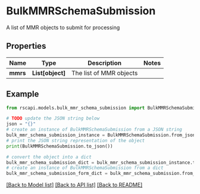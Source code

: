 # BulkMMRSchemaSubmission

A list of MMR objects to submit for processing

## Properties

Name | Type | Description | Notes
------------ | ------------- | ------------- | -------------
**mmrs** | **List[object]** | The list of MMR objects | 

## Example

```python
from rscapi.models.bulk_mmr_schema_submission import BulkMMRSchemaSubmission

# TODO update the JSON string below
json = "{}"
# create an instance of BulkMMRSchemaSubmission from a JSON string
bulk_mmr_schema_submission_instance = BulkMMRSchemaSubmission.from_json(json)
# print the JSON string representation of the object
print(BulkMMRSchemaSubmission.to_json())

# convert the object into a dict
bulk_mmr_schema_submission_dict = bulk_mmr_schema_submission_instance.to_dict()
# create an instance of BulkMMRSchemaSubmission from a dict
bulk_mmr_schema_submission_form_dict = bulk_mmr_schema_submission.from_dict(bulk_mmr_schema_submission_dict)
```
[[Back to Model list]](../README.md#documentation-for-models) [[Back to API list]](../README.md#documentation-for-api-endpoints) [[Back to README]](../README.md)


